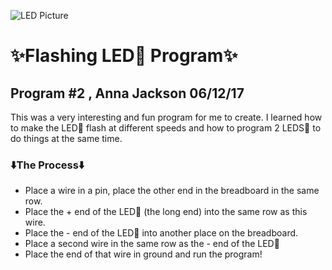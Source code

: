 ![LED Picture](http://www.wmjcfm.com/wp-content/uploads/2014/07/original-1.jpg)
 # :sparkles:Flashing LED:rotating_light: Program:sparkles:
## Program \#2 , Anna Jackson 06/12/17
This was a very interesting and fun program for me to create. I learned how to make the LED:rotating_light: flash at different speeds and how to program 2 LEDS:rotating_light: to do things at the same time.
### :arrow_down:The Process:arrow_down:
* Place a wire in a pin, place the other end in the breadboard in the same row.
* Place the + end of the LED:rotating_light: (the long end) into the same row as this wire.
* Place the - end of the LED:rotating_light: into another place on the breadboard.
* Place a second wire in the same row as the - end of the LED:rotating_light:
* Place the end of that wire in ground and run the program!
